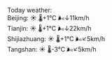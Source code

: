 Today weather:  
Beijing: ☀️   🌡️+1°C 🌬️↓11km/h  
Tianjin: ☀️   🌡️+1°C 🌬️↓22km/h  
Shijiazhuang: ☀️   🌡️+1°C 🌬️↙5km/h  
Tangshan: ☀️   🌡️-3°C 🌬️↙5km/h  
